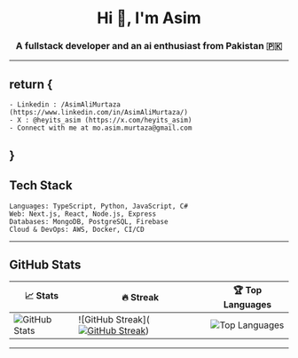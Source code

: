 <h1 align="center">Hi 👋, I'm Asim</h1>  
<h3 align="center">A fullstack developer and an ai enthusiast from Pakistan 🇵🇰 </h3> 


---

## return {
    - Linkedin : /AsimAliMurtaza (https://www.linkedin.com/in/AsimAliMurtaza/)
    - X : @heyits_asim (https://x.com/heyits_asim)
    - Connect with me at mo.asim.murtaza@gmail.com
## }

## Tech Stack  

    Languages: TypeScript, Python, JavaScript, C#  
    Web: Next.js, React, Node.js, Express  
    Databases: MongoDB, PostgreSQL, Firebase  
    Cloud & DevOps: AWS, Docker, CI/CD  

---

## GitHub Stats  

| 📈 Stats | 🔥 Streak | 🏆 Top Languages |
|----------|----------|-----------------|
| ![GitHub Stats](https://github-readme-stats.vercel.app/api?username=AsimAliMurtaza&theme=white&hide_border=true) | ![GitHub Streak]([![GitHub Streak](https://streak-stats.demolab.com?user=AsimAliMurtaza)](https://git.io/streak-stats)) | ![Top Languages](https://github-readme-stats.vercel.app/api/top-langs/?username=AsimAliMurtaza&theme=white&hide_border=true&layout=compact) |  

---